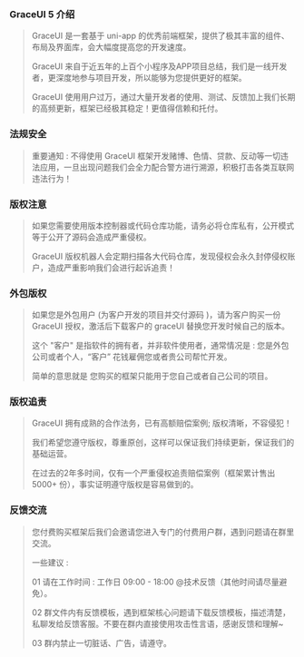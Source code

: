 ###  GraceUI 5 介绍
> GraceUI 是一套基于 uni-app 的优秀前端框架，提供了极其丰富的组件、布局及界面库，会大幅度提高您的开发速度。
> 
> GraceUI 来自于近五年的上百个小程序及APP项目总结，我们是一线开发者，更深度地参与项目开发，所以能够为您提供更好的框架。
> 
> GraceUI 使用用户过万，通过大量开发者的使用、测试、反馈加上我们长期的高频更新，框架已经极其稳定！更值得信赖和托付。


### 法规安全
> 重要通知 : 
> 不得使用 GraceUI 框架开发赌博、色情、贷款、反动等一切违法应用，一旦出现问题我们会全力配合警方进行溯源，积极打击各类互联网违法行为！

### 版权注意
> 如果您需要使用版本控制器或代码仓库功能，请务必将仓库私有，公开模式等于公开了源码会造成严重侵权。
> 
> GraceUI 版权机器人会定期扫描各大代码仓库，发现侵权会永久封停侵权账户，造成严重影响我们会进行起诉追责！

### 外包版权
> 如果您是外包用户 (为客户开发的项目并交付源码 )，请为客户购买一份 GraceUI 授权，激活后下载客户的 graceUI 替换您开发时候自己的版本。
> 
> 这个 "客户" 是指软件的拥有者，并非软件使用者，通常情况是 : 您是外包公司或者个人，“客户” 花钱雇佣您或者贵公司帮忙开发。
> 
> 简单的意思就是 您购买的框架只能用于您自己或者自己公司的项目。

### 版权追责
> GraceUI 拥有成熟的合作法务，已有高额赔偿案例; 版权清晰，不容侵犯！
>
> 我们希望您遵守版权，尊重原创，这样可以保证我们持续更新，保证我们的基础运营。
> 
> 在过去的2年多时间，仅有一个严重侵权追责赔偿案例（框架累计售出 5000+ 份），事实证明遵守版权是容易做到的。

### 反馈交流
> 您付费购买框架后我们会邀请您进入专门的付费用户群，遇到问题请在群里交流。
>
> 一些建议 :
>
> 01 请在工作时间 : 工作日 09:00 - 18:00 @技术反馈（其他时间请尽量避免）。
> 
> 02 群文件内有反馈模板，遇到框架核心问题请下载反馈模板，描述清楚，私聊发给反馈客服。不要在群内直接使用攻击性言语，感谢反馈和理解~
>
> 03 群内禁止一切脏话、广告，请遵守。